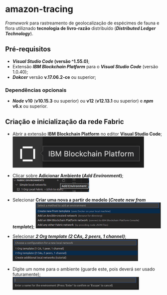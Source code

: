 # amazon-tracing

*Framework* para rastreamento de geolocalização de espécimes de fauna e flora utiliznado **tecnologia de livro-razão** distribuído (***Distributed Ledger Technology***).

## Pré-requisitos

- ***Visual Studio Code* (versão ^1.55.0)**;
- Extensão ***IBM Blockchain Platform*** para o ***Visual Studio Code*** (versão 1.0.40);
- ***Dokcer*** versão **v.17.06.2-ce** ou superior;

### Dependências opcionais

- ***Node*** **v10** (**v10.15.3** ou superior) ou **v12** (**v12.13.1** ou superior) e ***npm*** **v6.x** ou superior.

## Criação e inicialização da rede Fabric

- Abrir a extensão **IBM Blockchain Platform** no editor **Visual Studio Code**;
![alt text](img/ext-button.png)

- Clicar sobre **Adicionar Ambiente (*Add Environment*)**;
![alt text](img/add-environment.png)

- Selecionar **Criar uma nova a partir de modelo (*Create new from template*)**;
![alt text](img/create-from-template.png)

- Selecionar ***2 Org template (2 CAs, 2 peers, 1 channel)***;
![alt text](img/2-org-template.png)

- Digite um nome para o ambiente (guarde este, pois deverá ser usado futuramente);
![alt text](img/enter-name.png)




